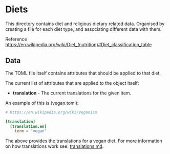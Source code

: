 Diets
=====

This directory contains diet and religious dietary related data. Organised by creating a file for each diet type, and associating different data with them.

Reference https://en.wikipedia.org/wiki/Diet_(nutrition)#Diet_classification_table


Data
----

The TOML file itself contains attributes that should be applied to that diet.

The current list of attributes that are applied to the object itself:

* __translation__ - The current translations for the given item.


An example of this is (vegan.toml):

```toml
# https://en.wikipedia.org/wiki/Veganism

[translation]
  [translation.en]
    term = "vegan"
```

The above provides the translations for a vegan diet. For more information on how translations work see: [translations.md](../translations/README.md).
